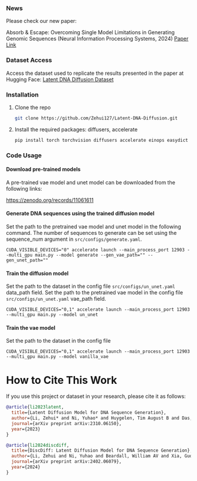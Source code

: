 ### News
Please check our new paper:

Absorb \& Escape: Overcoming Single Model Limitations in Generating Genomic Sequences (Neural Information Processing Systems, 2024) [Paper Link](https://arxiv.org/abs/2410.21345)



### Dataset Access
Access the dataset used to replicate the results presented in the paper at Hugging Face:
[Latent DNA Diffusion Dataset](https://huggingface.co/datasets/Zehui127127/latent-dna-diffusion)

### Installation

1. Clone the repo
   ```sh
   git clone https://github.com/Zehui127/Latent-DNA-Diffusion.git
    ```
2. Install the required packages: diffusers, accelerate
   ```sh
   pip install torch torchvision diffusers accelerate einops easydict pytorch_lightning
   ```
### Code Usage

#### Download pre-trained models

A pre-trained vae model and unet model can be downloaded from the following links:

https://zenodo.org/records/11061611

#### Generate DNA sequences using the trained diffusion model

Set the path to the pretrained vae model and unet model in the following command. The number of sequences to generate can be set using the sequence_num argument in ```src/configs/generate.yaml```.

```
CUDA_VISIBLE_DEVICES="0" accelerate launch --main_process_port 12903 --multi_gpu main.py --model generate --gen_vae_path="" --gen_unet_path=""
```


#### Train the diffusion model

Set the path to the dataset in the config file ```src/configs/un_unet.yaml``` data_path field.
Set the path to the pretrained vae model in the config file ```src/configs/un_unet.yaml``` vae_path field.
```
CUDA_VISIBLE_DEVICES="0,1" accelerate launch --main_process_port 12903 --multi_gpu main.py --model un_unet
```

#### Train the vae model

Set the path to the dataset in the config file
```
CUDA_VISIBLE_DEVICES="0,1" accelerate launch --main_process_port 12903 --multi_gpu main.py --model vanilla_vae
```



# How to Cite This Work

If you use this project or dataset in your research, please cite it as follows:

```bibtex
@article{li2023latent,
  title={Latent Diffusion Model for DNA Sequence Generation},
  author={Li, Zehui* and Ni, Yuhao* and Huygelen, Tim August B and Das, Akashaditya and Xia, Guoxuan and Stan, Guy-Bart and Zhao, Yiren},
  journal={arXiv preprint arXiv:2310.06150},
  year={2023}
}

@article{li2024discdiff,
  title={DiscDiff: Latent Diffusion Model for DNA Sequence Generation},
  author={Li, Zehui and Ni, Yuhao and Beardall, William AV and Xia, Guoxuan and Das, Akashaditya and Huygelen, Tim August B and Stan, Guy-Bart and Zhao, Yiren},
  journal={arXiv preprint arXiv:2402.06079},
  year={2024}
}
